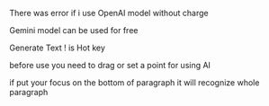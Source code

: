 There was error if i use OpenAI model without charge

Gemini model can be used for free 

Generate Text ! is Hot key 

before use you need to drag or set a point for using AI 

if put your focus on the bottom of paragraph it will recognize whole paragraph 
